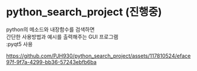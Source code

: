# python_search_project (진행중)

python의 메소드와 내장함수를 검색하면 <br>
간단한 사용방법과 예시를 출력해주는 GUI 프로그램 <br>
:pyqt5 사용</br>

https://github.com/PJH930/python_search_project/assets/117810524/eface97f-9f7a-4299-bb36-57243ebfb6ba





